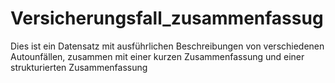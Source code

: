 # Versicherungsfall_zusammenfassug
Dies ist ein Datensatz mit ausführlichen Beschreibungen von verschiedenen Autounfällen, zusammen mit einer kurzen Zusammenfassung und einer strukturierten Zusammenfassung
